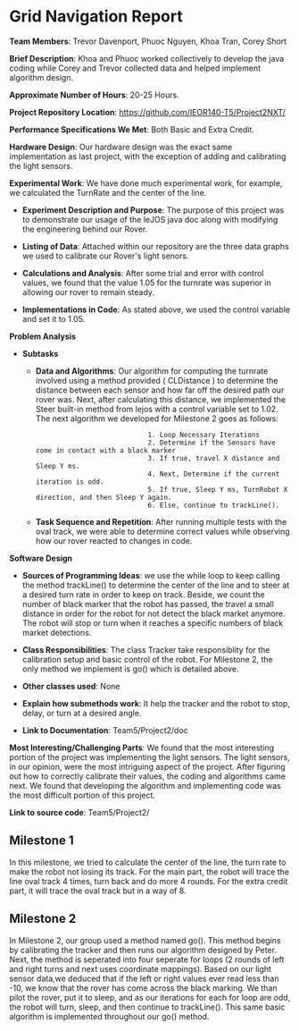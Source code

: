 Grid Navigation Report
======================

**Team Members**: Trevor Davenport, Phuoc Nguyen, Khoa Tran, Corey Short  

**Brief Description**: Khoa and Phuoc worked collectively to develop the java coding while Corey and Trevor collected data and helped implement algorithm design. 

**Approximate Number of Hours**: 20-25 Hours.

**Project Repository Location**: https://github.com/IEOR140-T5/Project2NXT/

**Performance Specifications We Met**: Both Basic and Extra Credit.

**Hardware Design**: Our hardware design was the exact same implementation as last project, with the exception of adding and calibrating the light sensors.

**Experimental Work**: We have done much experimental work, for example, we calculated the TurnRate and the center of the line.

* **Experiment Description and Purpose**: The purpose of this project was to demonstrate our usage of the leJOS java doc along with modifying the engineering behind our Rover.
  
* **Listing of Data**: Attached within our repository are the three data graphs we used to calibrate our Rover's light senors.
  
* **Calculations and Analysis**: After some trial and error with control values, we found that the value 1.05 for the turnrate was superior in allowing our rover to remain steady.
  
* **Implementations in Code**: As stated above, we used the control variable and set it to 1.05.
  
**Problem Analysis**

* **Subtasks**
  
  * **Data and Algorithms**: Our algorithm for computing the turnrate involved using a method provided ( CLDistance ) to determine the distance between each sensor and how far off the
                                    desired path our rover was. Next, after calculating this distance, we implemented the Steer built-in method from lejos with a control variable set to 1.02.
                                    The next algorithm we developed for Milestone 2 goes as follows: 
                                    
                                    1. Loop Necessary Iterations
                                    2. Determine if the Sensors have come in contact with a black marker
                                    3. If true, travel X distance and Sleep Y ms.
                                    4. Next, Determine if the current iteration is odd.
                                    5. If true, Sleep Y ms, TurnRobot X direction, and then Sleep Y again.
                                    6. Else, continue to trackLine().
                                                                  
                                    
                                    
  * **Task Sequence and Repetition**: After running multiple tests with the oval track, we were able to determine correct values while observing how our rover reacted to changes in code.     
    
**Software Design**

* **Sources of Programming Ideas**: we use the while loop to keep calling the method trackLine() to determine the center of the line and to steer at a desired turn rate in order to keep on track.
                                         Beside, we count the number of black marker that the robot has passed, the travel a small distance in order for the robot for not detect the black market anymore.
                                         The robot will stop or turn when it reaches a specific numbers of black market detections.
                                         
* **Class Responsibilities**: The class Tracker take responsiblity for the calibration setup and basic control of the robot. For Milestone 2, the only method we implement is go() which is detailed above.
  
* **Other classes used**: None
  
* **Explain how submethods work**: It help the tracker and the robot to stop, delay, or turn at a desired angle.
  
* **Link to Documentation**: Team5/Project2/doc
  
**Most Interesting/Challenging Parts**: We found that the most interesting portion of the project was implementing the light sensors. The light sensors, in our opinion, were the most intriguing 
                                           aspect of the project. After figuring out how to correctly calibrate their values, the coding and algorithms came next. We found that developing the algorithm 
                                           and implementing code was the most difficult portion of this project.

**Link to source code**: Team5/Project2/


## Milestone 1

In this milestone, we tried to calculate the center of the line, the turn rate to make the robot not losing its track. 
For the main part, the robot will trace the line oval track 4 times, turn back and do more 4 rounds. 
For the extra credit part, it will trace the oval track but in a way of 8.



## Milestone 2

In Milestone 2, our group used a method named go(). This method begins by calibrating the tracker and then runs our algorithm designed by Peter. 
Next, the method is seperated into four seperate for loops (2 rounds of left and right turns and next uses coordinate mappings). 
Based on our light sensor data,we deduced that if the left or right values ever read less than -10, we know that the rover has come across the black marking. We than pilot the rover, put it to sleep, 
and as our iterations for each for loop are odd, the robot will turn, sleep, and then continue to trackLine(). This same basic algorithm is implemented throughout our go() method. 
